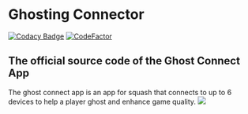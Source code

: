 # Ghosting Connector
[![Codacy Badge](https://app.codacy.com/project/badge/Grade/f432739c87a440028ba7306384e9e197)](https://www.codacy.com/manual/varunchitturi/Ghosting-Connector?utm_source=github.com&amp;utm_medium=referral&amp;utm_content=varunchitturi/Ghosting-Connector&amp;utm_campaign=Badge_Grade) [![CodeFactor](https://www.codefactor.io/repository/github/varunchitturi/ghosting-connector/badge)](https://www.codefactor.io/repository/github/varunchitturi/ghosting-connector) 
## The official source code of the Ghost Connect App
The ghost connect app is an app for squash that connects to up to 6 devices to help a player ghost and enhance game quality.
![](https://media.giphy.com/media/Wn6kCNRfWmo4P5SwRb/giphy.gif)
